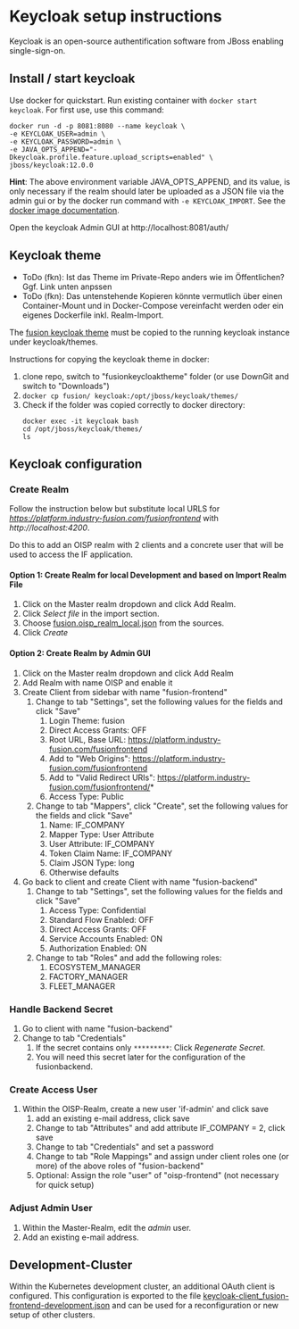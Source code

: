 # Keycloak setup instructions

Keycloak is an open-source authentification software from JBoss enabling single-sign-on.

## Install / start keycloak
    
Use docker for quickstart. Run existing container with `docker start keycloak`. For first use, use this command:

```
docker run -d -p 8081:8080 --name keycloak \
-e KEYCLOAK_USER=admin \
-e KEYCLOAK_PASSWORD=admin \
-e JAVA_OPTS_APPEND="-Dkeycloak.profile.feature.upload_scripts=enabled" \
jboss/keycloak:12.0.0
```

**Hint**: The above environment variable JAVA_OPTS_APPEND, and its value, is only necessary if the realm should later be uploaded as a JSON file via the admin gui or by the docker run command with `-e KEYCLOAK_IMPORT`. See the [docker image documentation](https://hub.docker.com/r/jboss/keycloak). 


Open the keycloak Admin GUI at http://localhost:8081/auth/


## Keycloak theme
- ToDo (fkn): Ist das Theme im Private-Repo anders wie im Öffentlichen? Ggf. Link unten anpssen
- ToDo (fkn): Das untenstehende Kopieren könnte vermutlich über einen Container-Mount und in Docker-Compose vereinfacht werden oder ein eigenes Dockerfile inkl. Realm-Import.

The [fusion keycloak theme](https://github.com/mattmikulina/IndustryFusion-private-/tree/master/fusionkeycloaktheme) must be copied to the running keycloak instance under keycloak/themes.

Instructions for copying the keycloak theme in docker:
1. clone repo, switch to "fusionkeycloaktheme" folder (or use DownGit and switch to "Downloads")
2. `docker cp fusion/ keycloak:/opt/jboss/keycloak/themes/`
3. Check if the folder was copied correctly to docker directory:
    ```
    docker exec -it keycloak bash
    cd /opt/jboss/keycloak/themes/
    ls
    ```

## Keycloak configuration

### Create Realm
Follow the instruction below but substitute local URLS for
_https://platform.industry-fusion.com/fusionfrontend_ with _http://localhost:4200_.

Do this to add an OISP realm with 2 clients and a concrete user that will be used to access the IF application.

#### Option 1: Create Realm for local Development and based on Import Realm File
1. Click on the Master realm dropdown and click Add Realm.
1. Click _Select file_ in the import section.
1. Choose [fusion.oisp_realm_local.json](fusion.oisp_realm_local.json) from the sources.
1. Click _Create_

#### Option 2: Create Realm by Admin GUI

1. Click on the Master realm dropdown and click Add Realm
1. Add Realm with name OISP and enable it
1. Create Client from sidebar with name "fusion-frontend"
    1. Change to tab "Settings", set the following values for the fields and click "Save"
        1. Login Theme: fusion
        1. Direct Access Grants: OFF
        1. Root URL, Base URL: https://platform.industry-fusion.com/fusionfrontend
        1. Add to "Web Origins": https://platform.industry-fusion.com/fusionfrontend
        1. Add to "Valid Redirect URIs": https://platform.industry-fusion.com/fusionfrontend/*
        1. Access Type: Public
    1. Change to tab "Mappers", click "Create", set the following values for the fields and click "Save"
        1. Name: IF_COMPANY
        1. Mapper Type: User Attribute
        1. User Attribute: IF_COMPANY
        1. Token Claim Name: IF_COMPANY
        1. Claim JSON Type: long
        1. Otherwise defaults
1. Go back to client and create Client with name "fusion-backend"
    1. Change to tab "Settings", set the following values for the fields and click "Save"
        1. Access Type: Confidential
        1. Standard Flow Enabled: OFF
        1. Direct Access Grants: OFF
        1. Service Accounts Enabled: ON
        1. Authorization Enabled: ON
    1. Change to tab "Roles" and add the following roles:
        1. ECOSYSTEM_MANAGER
        1. FACTORY_MANAGER
        1. FLEET_MANAGER

### Handle Backend Secret
1. Go to client with name "fusion-backend"
1. Change to tab "Credentials"
   1. If the secret contains only `*********`: Click _Regenerate Secret_.
   1. You will need this secret later for the configuration of the fusionbackend. 

### Create Access User
1. Within the OISP-Realm, create a new user 'if-admin' and click save
    1. add an existing e-mail address, click save
    1. Change to tab "Attributes" and add attribute IF_COMPANY = 2, click save
    1. Change to tab "Credentials" and set a password
    1. Change to tab "Role Mappings" and assign under client roles one (or more) of the above roles of "fusion-backend"
    1. Optional: Assign the role "user" of "oisp-frontend"  (not necessary for quick setup)

### Adjust Admin User
1. Within the Master-Realm, edit the _admin_ user.
1. Add an existing e-mail address.

## Development-Cluster
Within the Kubernetes development cluster, an additional OAuth client is configured. This configuration is exported to the file [keycloak-client_fusion-frontend-development.json](keycloak-client_fusion-frontend-development.json) and can be used for a reconfiguration or new setup of other clusters. 